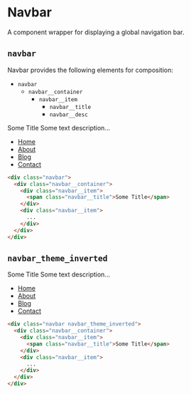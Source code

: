 # Navbar

<p class="text_lead">A component wrapper for displaying a global navigation bar.</p>

## `navbar`

Navbar provides the following elements for composition:

* `navbar`
  * `navbar__container`
    * `navbar__item`
      * `navbar__title`
      * `navbar__desc`

<div class="demo">
  <div class="demo__render">
    <div class="navbar">
      <div class="navbar__container">
        <div class="navbar__item">
          <span class="navbar__title">Some Title</span>
          <span class="navbar__desc">Some text description...</span>
        </div>
        <div class="navbar__item">
          <ul class="menu">
            <li class="menu__item">
              <a href="#" class="menu__link">Home</a>
            </li>
            <li class="menu__item">
              <a href="#" class="menu__link">About</a>
            </li>
            <li class="menu__item">
              <a href="#" class="menu__link">Blog</a>
            </li>
            <li class="menu__item">
              <a href="#" class="menu__link">Contact</a>
            </li>
          </ul>
        </div>
      </div>
    </div>
  </div>
  <div class="demo__code">

```html
<div class="navbar">
  <div class="navbar__container">
    <div class="navbar__item">
      <span class="navbar__title">Some Title</span>
    </div>
    <div class="navbar__item">
      ...
    </div>
  </div>
</div>
```

  </div>
</div>

## `navbar_theme_inverted`

<div class="demo">
  <div class="demo__render">
    <div class="navbar navbar_theme_inverted">
      <div class="navbar__container">
        <div class="navbar__item">
          <span class="navbar__title">Some Title</span>
          <span class="navbar__desc">Some text description...</span>
        </div>
        <div class="navbar__item">
          <ul class="menu menu_theme_inverted">
            <li class="menu__item">
              <a href="#" class="menu__link">Home</a>
            </li>
            <li class="menu__item">
              <a href="#" class="menu__link">About</a>
            </li>
            <li class="menu__item">
              <a href="#" class="menu__link">Blog</a>
            </li>
            <li class="menu__item">
              <a href="#" class="menu__link">Contact</a>
            </li>
          </ul>
        </div>
      </div>
    </div>
  </div>
  <div class="demo__code">

```html
<div class="navbar navbar_theme_inverted">
  <div class="navbar__container">
    <div class="navbar__item">
      <span class="navbar__title">Some Title</span>
    </div>
    <div class="navbar__item">
      ...
    </div>
  </div>
</div>
```

  </div>
</div>
